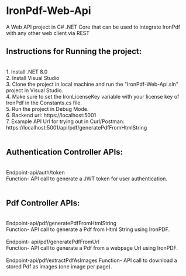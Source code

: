 # IronPdf-Web-Api
A Web API project in C# .NET Core that can be used to integrate IronPdf with any other web client via REST
<br>
<h2>Instructions for Running the project:</h2><br>
1. Install .NET 8.0<br>
2. Install Visual Studio<br>
3. Clone the project in local machine and run the "IronPdf-Web-Api.sln" project in Visual Studio.<br>
4. Make sure to set the IronLicenseKey variable with your license key of IronPdf in the Constants.cs file.<br>
5. Run the project in Debug Mode.<br>
6. Backend url: https://localhost:5001<br>
7. Example API Url for trying out in Curl/Postman: https://localhost:5001/api/pdf/generatePdfFromHtmlString<br>
<br>
<h2>Authentication Controller APIs: </h2> 
<br>
Endpoint-api/auth/token
<br>
Function- API call to generate a JWT token for user authentication.
<br>
<br>
<h2>Pdf Controller APIs:</h2>
<br>
Endpoint-api/pdf/generatePdfFromHtmlString
<br>
Function- API call to generate a Pdf from Html String using IronPDF.
<br>
<br>
Endpoint- api/pdf/generatePdfFromUrl
<br>
Function- API call to generate a Pdf from a webpage Url using IronPDF.
<br>
<br>
Endpoint-api/pdf/extractPdfAsImages
Function- API call to download a stored Pdf as images (one image per page).
